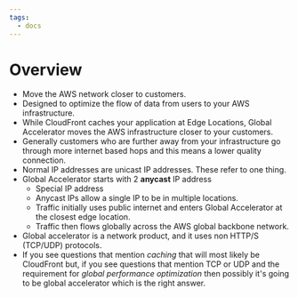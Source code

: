 ```yaml
---
tags:
  - docs
---
```

# Overview

-   Move the AWS network closer to customers.
-   Designed to optimize the flow of data from users to your AWS infrastructure.
-   While CloudFront caches your application at Edge Locations, Global Accelerator moves the AWS infrastructure closer to your customers.
-   Generally customers who are further away from your infrastructure go through more internet based hops and this means a lower quality connection.
-   Normal IP addresses are unicast IP addresses. These refer to one thing.
-   Global Accelerator starts with 2 **anycast** IP address
    -   Special IP address
    -   Anycast IPs allow a single IP to be in multiple locations.
    -   Traffic initially uses public internet and enters Global Accelerator at the closest edge location.
    -   Traffic then flows globally across the AWS global backbone network.
-   Global accelerator is a network product, and it uses non HTTP/S (TCP/UDP) protocols.
-   If you see questions that mention _caching_ that will most likely be CloudFront but, if you see questions that mention TCP or UDP and the requirement for _global performance optimization_ then possibly it's going to be global accelerator which is the right answer.